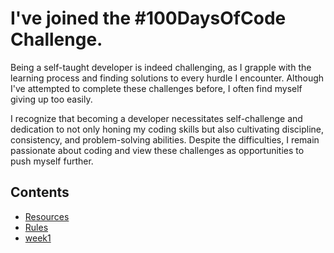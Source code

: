 # I've joined the #100DaysOfCode Challenge.
Being a self-taught developer is indeed challenging, as I grapple with the learning process and finding solutions to every hurdle I encounter. Although I've attempted to complete these challenges before, I often find myself giving up too easily.

I recognize that becoming a developer necessitates self-challenge and dedication to not only honing my coding skills but also cultivating discipline, consistency, and problem-solving abilities. Despite the difficulties, I remain passionate about coding and view these challenges as opportunities to push myself further.

## Contents
* [Resources](resources.md)
* [Rules](rules.md)
* [week1](week1.md)